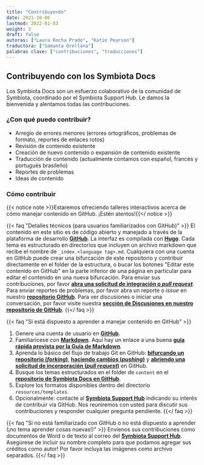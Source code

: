 ```yaml
---
title: "Contribuyendo"
date: 2021-10-06
lastmod: 2022-01-03
weight: 3
draft: false
autoras: ["Laura Rocha Prado", "Katie Pearson"]
traductora: ["Samanta Orellana"]
palabras clave: ["contribuciones", "traducciones"]
---
```


## Contribuyendo con los Symbiota Docs

Los Symbiota Docs son un esfuerzo colaborativo de la comunidad de Symbiota, coordinado por el Symbiota Support Hub. Le damos la bienvenida y alentamos todas las contribuciones.

### ¿Con qué puedo contribuir?

- Arreglo de errores menores (errores ortográficos, problemas de formato, reportes de enlaces rotos)
- Revisión de contenido existente
- Creación de nuevo contenido o expansión de contenido existente
- Traducción de contenido (actualmente contamos con español, francés y portugués brasileño)
- Reportes de problemas
- Ideas de contenido

### Cómo contribuir

{{< notice note >}}Estaremos ofreciendo talleres interactivos acerca de cómo manejar contenido en GitHub. ¡Estén atentos!{{</ notice >}}

{{< faq "Detalles técnicos (para usuarios familiarizados con GitHub)" >}}
  El contenido en este sitio es de código abierto y manejado a través de la plataforma de desarrollo [**GitHub**](https://github.com/). La interfaz es compilada con [**Hugo**](https://gohugo.io/). Cada tema es estructurado en directorios que incluyen un archivo markdown que recibe el nombre de `_index.<language tag>.md`. Cualquiera con una cuenta en GitHub puede crear una bifurcación de este repositorio y contribuir directamente en el folder de la estructura, o bucar los botones "Editar este contenido en GitHub" en la parte inferior de una página en particular para editar el contenido en una nueva bifurcación. Para enviar sus contribuciones, por favor [**abra una solicitud de integración o _pull request_**](https://docs.github.com/en/pull-requests/collaborating-with-pull-requests/proposing-changes-to-your-work-with-pull-requests/creating-a-pull-request). Para enviar reportes de problemas, por favor abra un reporte o _issue_ en nuestro [**repositorio GitHub**](https://github.com/BioKIC/symbiota-docs/). Para ver discusiones o iniciar una conversación, por favor visite nuestra [**sección de Discusiones en nuestro repositorio de GitHub**](https://github.com/BioKIC/symbiota-docs/discussions).
{{</ faq >}}

{{< faq "Si está dispuesto a aprender a manejar contenido en GitHub" >}}
1. Genere una cuenta de usuario en [**GitHub**](https://github.com/signup?ref_cta=Sign+up&ref_loc=header+logged+out&ref_page=%2F&source=header-home).
2. Familiarícese con [**Markdown**](https://en.wikipedia.org/wiki/Markdown). Aquí hay un enlace a una buena [**guía rápida provista por la Guía de Markdown**](https://www.markdownguide.org/cheat-sheet/).
3. Aprenda lo básico del flujo de trabajo Git en GitHub: [**bifurcando un repositorio (_forking_)**](https://docs.github.com/en/get-started/quickstart/fork-a-repo), [**haciendo cambios (_pushing_)**](https://docs.github.com/en/get-started/using-git/pushing-commits-to-a-remote-repository) y [**abriendo una solicitud de incorporación (_pull request_)**](https://docs.github.com/en/pull-requests/collaborating-with-pull-requests/proposing-changes-to-your-work-with-pull-requests/creating-a-pull-request) en GitHub.
4. Busque los temas estructurados en el folder de `content` en el [**repositorio de Symbiota Docs en GitHub**](https://github.com/BioKIC/symbiota-docs).
5. Explore los formatos disponibles dentro del directorio `resources/templates`.
6. Opcionalmente: contacte al [**Symbiota Support Hub**](mailto:symbiota@asu.edu) indicando su interés de contribuir vía GitHub. Nos reuniremos con usted para discutir sus contribuciones y responder cualquier pregunta pendiente.
{{</ faq >}}

{{< faq "Si no está familiarizado con GitHub o no está dispuesto a aprender (¡no tema aprender cosas nuevas!)" >}}
Envíenos sus contribuciones como documentos de Word o de texto al correo del [**Symbiota Support Hub**](mailto:symbiota@asu.edu). Asegúrese de incluir su nombre completo para que podamos agregar sus créditos como autor! Por favor incluya las imágenes como archivo separados.
{{</ faq >}}



